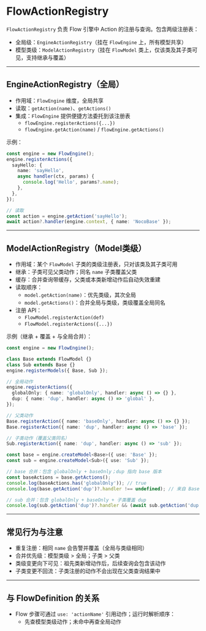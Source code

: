 # FlowActionRegistry

`FlowActionRegistry` 负责 Flow 引擎中 Action 的注册与查询。包含两级注册表：
- 全局级：`EngineActionRegistry`（挂在 `FlowEngine` 上，所有模型共享）
- 模型类级：`ModelActionRegistry`（挂在 `FlowModel` 类上，仅该类及其子类可见，支持继承与覆盖）

---

## EngineActionRegistry（全局）

- 作用域：`FlowEngine` 维度，全局共享
- 读取：`getAction(name)`、`getActions()`
- 集成：`FlowEngine` 提供便捷方法委托到该注册表
  - `flowEngine.registerActions({...})`
  - `flowEngine.getAction(name)` / `flowEngine.getActions()`

示例：
```ts
const engine = new FlowEngine();
engine.registerActions({
  sayHello: {
    name: 'sayHello',
    async handler(ctx, params) {
      console.log('Hello', params?.name);
    },
  },
});

// 读取
const action = engine.getAction('sayHello');
await action?.handler(engine.context, { name: 'NocoBase' });
```

---

## ModelActionRegistry（Model类级）

- 作用域：某个 `FlowModel` 子类的类级注册表，只对该类及其子类可用
- 继承：子类可见父类动作；同名 `name` 子类覆盖父类
- 缓存：合并查询带缓存，父类或本类新增动作后自动失效重建
- 读取顺序：
  - `model.getAction(name)`：优先类级，其次全局
  - `model.getActions()`：合并全局与类级，类级覆盖全局同名
- 注册 API：
  - `FlowModel.registerAction(def)`
  - `FlowModel.registerActions({...})`

示例（继承 + 覆盖 + 与全局合并）：
```ts
const engine = new FlowEngine();

class Base extends FlowModel {}
class Sub extends Base {}
engine.registerModels({ Base, Sub });

// 全局动作
engine.registerActions({
  globalOnly: { name: 'globalOnly', handler: async () => {} },
  dup: { name: 'dup', handler: async () => 'global' },
});

// 父类动作
Base.registerAction({ name: 'baseOnly', handler: async () => {} });
Base.registerAction({ name: 'dup', handler: async () => 'base' });

// 子类动作（覆盖父类同名）
Sub.registerAction({ name: 'dup', handler: async () => 'sub' });

const base = engine.createModel<Base>({ use: 'Base' });
const sub = engine.createModel<Sub>({ use: 'Sub' });

// base 合并：包含 globalOnly + baseOnly；dup 指向 base 版本
const baseActions = base.getActions();
console.log(baseActions.has('globalOnly')); // true
console.log(base.getAction('dup')?.handler !== undefined); // 来自 Base（覆盖全局）

// sub 合并：包含 globalOnly + baseOnly + 子类覆盖 dup
console.log(sub.getAction('dup')?.handler && (await sub.getAction('dup')!.handler(null as any, null))); // 'sub'
```

---

## 常见行为与注意

- 重复注册：相同 `name` 会告警并覆盖（全局与类级相同）
- 合并优先级：模型类级 > 全局；子类 > 父类
- 类级变更向下可见：祖先类新增动作后，后续查询会包含该动作
- 子类变更不回流：子类注册的动作不会出现在父类查询结果中

---

## 与 FlowDefinition 的关系

- Flow 步骤可通过 `use: 'actionName'` 引用动作；运行时解析顺序：
  - 先查模型类级动作；未命中再查全局动作
